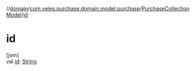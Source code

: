 //[domain](../../../index.md)/[com.veles.purchase.domain.model.purchase](../index.md)/[PurchaseCollectionModel](index.md)/[id](id.md)

# id

[jvm]\
val [id](id.md): [String](https://kotlinlang.org/api/latest/jvm/stdlib/kotlin/-string/index.html)
